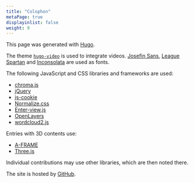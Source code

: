 ```yaml
---
title: "Colophon"
metaPage: true
displayinlist: false
weight: 9
---
```


This page was generated with [Hugo](https://gohugo.io/).

The theme [`hugo-video`](https://github.com/martignoni/hugo-video) is used to integrate videos. [Josefin Sans](https://github.com/googlefonts/josefinsans), [League Spartan](https://www.theleagueofmoveabletype.com/league-spartan) and [Inconsolata](https://github.com/googlefonts/inconsolata) are used as fonts.

The following JavaScript and CSS libraries and frameworks  are used:

<ul class="inline-list">
    <li><a href="https://github.com/gka/chroma.js">chroma.js</a></li>
    <li><a href="https://jquery.com/">jQuery</a></li>
    <li><a href="https://github.com/js-cookie/js-cookie">js-cookie</a></li>
    <li><a href="https://necolas.github.io/normalize.css/">Normalize.css</a></li>
    <li><a href="https://russellgoldenberg.github.io/enter-view/">Enter-view.js</a></li>
    <li><a href="https://openlayers.org/">OpenLayers</a></li>
    <li><a href="https://wordcloud2-js.timdream.org/#love">wordcloud2.js</a></li>
    <!--
    <li><a href="https://michalsnik.github.io/aos/">AOS (Animate On Scroll Library)</a></li>
    -->
</ul>

Entries with 3D contents use:

<ul class="inline-list">
    <li><a href="https://aframe.io/">A-FRAME</a></li>
    <li><a href="https://threejs.org/">Three.js</a></li>
</ul>

Individual contributions may use other libraries, which are then noted there.

The site is hosted by [GitHub](https://github.com/).
